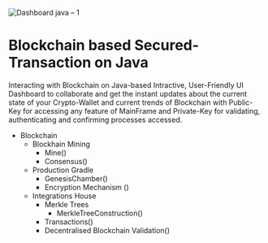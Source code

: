 ![Dashboard java – 1](https://user-images.githubusercontent.com/53647573/81779583-9df12d00-9512-11ea-993d-f80727bbe77f.png)

# Blockchain based Secured-Transaction on Java

Interacting with Blockchain on Java-based Intractive, User-Friendly UI Dashboard to collaborate and get the instant updates about the current state of your Crypto-Wallet and current trends of Blockchain with Public-Key for accessing any feature of MainFrame and Private-Key for validating, authenticating and confirming processes accessed.
- Blockchain
  - Blockhain Mining
    - Mine()
    - Consensus()
  - Production Gradle
    - GenesisChamber()
    - Encryption Mechanism ()
  - Integrations House
    - Merkle Trees
      - MerkleTreeConstruction()
    - Transactions()
    - Decentralised Blockchain Validation()

